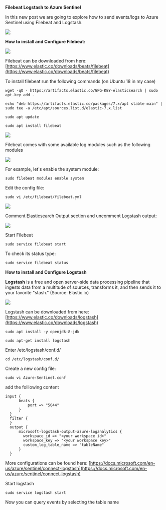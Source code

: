 **Filebeat Logstash to Azure Sentinel**

In this new post we are going to explore how to send events/logs to Azure Sentinel using Filebeat and Logstash.

![](https://lh5.googleusercontent.com/83efHTi2pNWppBntTzwv6Gd2TFF10fJ4LRUqwCOhUutfIqn3ivisi1F8k23MZtRHLIjAc9ZBrePVdmsHz_Ga0q_nRGwgPJoNk9oCJ4xPkezGudElQpmvA2DcGuXsNFR_FBpa5Uol)

**How to install and Configure Filebeat:**

![](https://lh4.googleusercontent.com/SKOuLn8m0FPjp4L7J0tFEZQH_UZmftu8dkIDw9gDVdcFfirJYRbie5DK2WnI0rVucu7jgXodHqj9_P2hqVASZYFPwfq65vzJOrgtTDKRfTHHO6FLZXP3t4Na3ghNhBtN6I51dZZO)

Filebeat can be downloaded from here: [https://www.elastic.co/downloads/beats/filebeat](https://www.elastic.co/downloads/beats/filebeat)

To install filebeat run the following commands (on Ubuntu 18 in my case)


```
wget -qO - https://artifacts.elastic.co/GPG-KEY-elasticsearch | sudo apt-key add -
```
```
echo "deb https://artifacts.elastic.co/packages/7.x/apt stable main" | sudo tee -a /etc/apt/sources.list.d/elastic-7.x.list 
```
```
sudo apt update
```
```
sudo apt install filebeat
```
![](https://lh4.googleusercontent.com/EBbjqsoZnqV6DeSkJU-gDVBczVGjgIKzU7z_T7XpRxx9lf5zpt36TB1SK_-BKTYAqauhzC5hNxmMBRlTOjij5Wdza5Xl4lli7kjkWjuk1lR5wfiYBalNtWxjbrpPvRfTvvIAkoFr)

Filebeat comes with some available log modules such as the following modules

![](https://lh4.googleusercontent.com/0ovL37CkY1HdBG8soBt4T8YaYKVL3BedlyCWiZAghXLKNBPbPxSaKPalDsEXOrJkJO8uolZjtiYl4qT5lA38Uz9R4F3PKzfGIuwV-P7dvURqcNMciDmu9iR8Awh1jxdLbhPvSihx)

For example, let's enable the system module: 

```
sudo filebeat modules enable system
```
Edit the config file:
```
sudo vi /etc/filebeat/filebeat.yml
```

![](https://lh6.googleusercontent.com/kLTArPTTuYqQZFuiEHKascgwoH-6TGVz1aTbVIfk7ElNwYFlSDLI0he0pz-aWAp22H8365PxleE79oIn2DYIWd5njngBhBBFD9dqF3PL9OvPwo3fUFWdkIgdXfdB8a4pVulERBIg)

Comment Elasticsearch Output section and uncomment Logstash output:

![](https://lh6.googleusercontent.com/RM6AuD8UFJ4szuyKQDWheyA_E_vf24yKVi9xRWdWvgiHjcxoZYHOINAipsR0lDfWpV8UE-UXi-09axYT5X4bNRo_3k-3cPn6LZPBiN0JhsLZ38zgVYn7WwQRqi11e8vvhtN8CfYL)

Start Filebeat
```
sudo service filebeat start
```
To check its status type:
```
sudo service filebeat status
```
**How to install and Configure Logstash**

**Logstash**  is a free and open server-side data processing pipeline that ingests data from a multitude of sources, transforms it, and then sends it to your favorite &quot;stash.&quot; (Source: Elastic.io)

![](https://lh4.googleusercontent.com/bRBGmdJK9HURM2ZVsBnhcdzOcsdCGIR9ty-zVq4_3Tj5DDjk8cL3wgXAVVPZwEohR_HGc8D9QCZ2QNsYgPTTlQsGmJAlNzQKjvXtWyiMKOd2VXrwZqacZiGx02nUuE2H81y-sWvz)

Logstash can be downloaded from here: [https://www.elastic.co/downloads/logstash](https://www.elastic.co/downloads/logstash)
```
sudo apt install -y openjdk-8-jdk
```
```
sudo apt-get install logstash
```
Enter /etc/logstash/conf.d/
```
cd /etc/logstash/conf.d/
```
Create a new config file:
```
sudo vi Azure-Sentinel.conf
```
add the folllowing content
```
input {
      beats {
          port => "5044"
      }
  }
  filter {
  }
  output {
      microsoft-logstash-output-azure-loganalytics {
        workspace_id => "<your workspace id>"
        workspace_key => "<your workspace key>"
        custom_log_table_name => "tableName"
      }
  }
```

More configurations can be found here: [https://docs.microsoft.com/en-us/azure/sentinel/connect-logstash](https://docs.microsoft.com/en-us/azure/sentinel/connect-logstash)

Start logstash
```
sudo service logstash start
```
Now you can query events by selecting the table name
